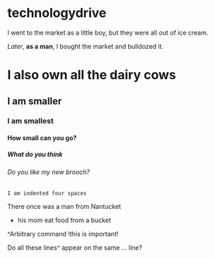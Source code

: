 technologydrive
===============

I went to the market as a little boy, but they were all out of ice cream.

_Later_, **as a man**, I bought the market and bulldozed it.

# I also own all the dairy cows
## I am smaller
### I am smallest
#### How small can you go?
##### What do you think
###### Do you like my new brooch?

    I am indented four spaces

There once was a man from Nantucket
* his mom eat food from a bucket

^Arbitrary command
!this is important!

Do all these lines^ appear on the same 
... line?